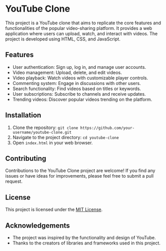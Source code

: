 # YouTube Clone

This project is a YouTube clone that aims to replicate the core features and functionalities of the popular video-sharing platform. It provides a web application where users can upload, watch, and interact with videos. The project is developed using HTML, CSS, and JavaScript.

## Features

- User authentication: Sign up, log in, and manage user accounts.
- Video management: Upload, delete, and edit videos.
- Video playback: Watch videos with customizable player controls.
- Commenting system: Engage in discussions with other users.
- Search functionality: Find videos based on titles or keywords.
- User subscriptions: Subscribe to channels and receive updates.
- Trending videos: Discover popular videos trending on the platform.

## Installation

1. Clone the repository: `git clone https://github.com/your-username/youtube-clone.git`
2. Navigate to the project directory: `cd youtube-clone`
3. Open `index.html` in your web browser.

## Contributing

Contributions to the YouTube Clone project are welcome! If you find any issues or have ideas for improvements, please feel free to submit a pull request.

## License

This project is licensed under the [MIT License](LICENSE).

## Acknowledgements

- The project was inspired by the functionality and design of YouTube.
- Thanks to the creators of libraries and frameworks used in this project.


